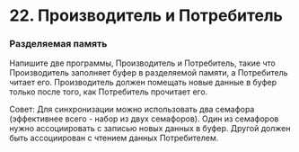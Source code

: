 # 22. Производитель и Потребитель  

### Разделяемая память

Напишите две программы, Производитель и Потребитель, такие что Производитель заполняет буфер в разделяемой памяти, а Потребитель читает его. Производитель должен помещать новые данные в буфер только после того, как Потребитель прочитает его.  

Совет: Для синхронизации можно использовать два семафора (эффективнее всего - набор из двух семафоров). Один из семафоров нужно ассоциировать с записью новых данных в буфер. Другой должен быть ассоциирован с чтением данных Потребителем.   
